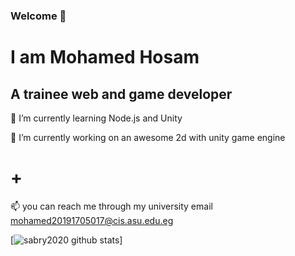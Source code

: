 ### Welcome 👋

<!--
**sabry2020/sabry2020** is a ✨ _special_ ✨ repository because its `README.md` (this file) appears on your GitHub profile.

Here are some ideas to get you started:

- 🔭 I’m currently working on ...
- 🌱 I’m currently learning ...
- 👯 I’m looking to collaborate on ...
- 🤔 I’m looking for help with ...
- 💬 Ask me about ...
- 📫 How to reach me: ...
- 😄 Pronouns: ...
- ⚡ Fun fact: ...
-->

<h1>I am Mohamed Hosam </h1> 
 <h2>  A trainee web and game developer</h2>


 🌱 I’m currently learning Node.js and Unity 
 
 🔭 I’m currently working on an awesome 2d with unity game engine <h1>+</h1>
 
 
📫 you can reach me through my university email  mohamed20191705017@cis.asu.edu.eg 


[![sabry2020 github stats](https://github-readme-stats.vercel.app/api?username=sabry2020&hide=stars?count_private=true&show_icons=true&theme=radical)]




